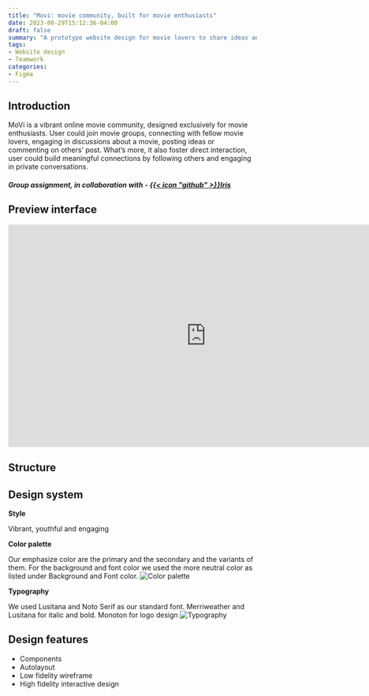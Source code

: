 ```yaml
---
title: "Movi: movie community, built for movie enthusiasts"
date: 2023-08-29T15:12:36-04:00
draft: false
summary: "A prototype website design for movie lovers to share ideas and connect with others"
tags:
- Website design
- Teamwork
categories:
- Figma
---
```

## Introduction
MoVi is a vibrant online movie community, designed exclusively for movie 
enthusiasts. User could join movie groups, connecting with fellow movie 
lovers, engaging in discussions about a movie, posting ideas or 
commenting on others’ post. What’s more, it also foster direct interaction, 
user could build meaningful connections by following others and engaging 
in private conversations.
##### Group assignment, in collaboration with - <u>{{< icon "github" >}}[Iris](https://github.com/Iriswang0916)</u>

## Preview interface
<iframe style="border: 1px solid rgba(0, 0, 0, 0.1);" width="800" height="450" src="https://www.figma.com/embed?embed_host=share&url=https%3A%2F%2Fwww.figma.com%2Fproto%2FS64a42DXWshjlItChIeXpi%2Fassignment%3Fpage-id%3D272%253A22182%26type%3Ddesign%26node-id%3D272-23419%26viewport%3D718%252C-4979%252C0.53%26t%3Dmo3aCoG1AC2jBYCz-1%26scaling%3Dscale-down-width%26starting-point-node-id%3D272%253A23470%26mode%3Ddesign" allowfullscreen></iframe>


## Structure

## Design system
**Style**

Vibrant, youthful and engaging

**Color palette**

Our emphasize color are the 
primary and the secondary 
and the variants of them.
For the background and font 
color we used the more 
neutral color as listed under 
Background and Font color.
![Color palette](/img/movicolor.jpg)  

**Typography**   

We used Lusitana and Noto 
Serif as our standard font.
Merriweather and Lusitana 
for italic and bold.
Monoton for logo design
![Typography](/img/movifont.jpg)  
## Design features
- Components
- Autolayout
- Low fidelity wireframe
- High fidelity interactive design